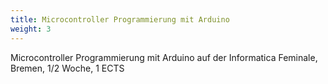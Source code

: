 ```yaml
---
title: Microcontroller Programmierung mit Arduino
weight: 3
---
```

Microcontroller Programmierung mit Arduino
auf der
 Informatica Feminale, Bremen, 1/2 Woche, 1 ECTS
